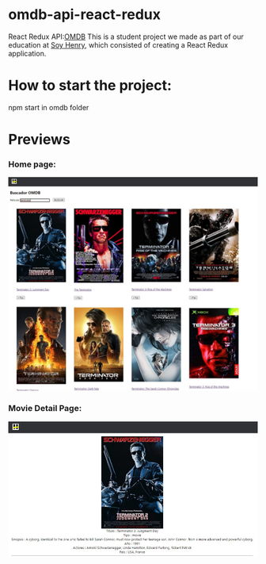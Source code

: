 # omdb-api-react-redux

React Redux
API:[OMDB](http://www.omdbapi.com/) 
This is a student project we made as part of our education at [Soy Henry](https://www.soyhenry.com/), which consisted of creating a React Redux application.


# How to start the project:

npm start in omdb folder

# Previews

### Home page:

![alt text](./movie1.jpg "Home Page")

### Movie Detail Page:

![alt text](./movie2.jpg "Movie Detail Page")

